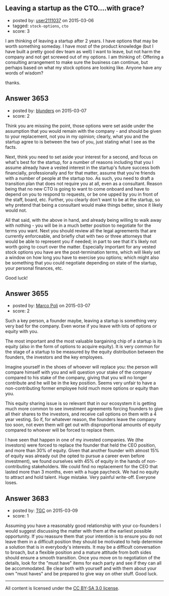 ## Leaving a startup as the CTO....with grace?

- posted by: [user2111037](https://stackexchange.com/users/2417246/user2111037) on 2015-03-06
- tagged: `stock-options`, `cto`
- score: 3

I am thinking of leaving a startup after 2 years.  I have options that may be worth something someday.  I have most of the product knowledge (but I have built a pretty good dev team as well)  I want to leave, but not harm the company and not get screwed out of my options.  I am thinking of:
Offering a consulting arrangement to make sure the business can continue, but perhaps based on what my stock options are looking like.  Anyone have any words of wisdom?  

thanks.


## Answer 3653

- posted by: [blunders](https://stackexchange.com/users/216182/blunders) on 2015-03-07
- score: 2

Think you are missing the point, those options were set aside under the assumption that you would remain with the company - and should be given to your replacement, not you in my opinion; clearly, what you and the startup agree to is between the two of you, just stating what I see as the facts.

Next, think you need to set aside your interest for a second, and focus on what's best for the startup, for a number of reasons including that you I assume already have a vested interest in the startup's future success both financially, professionally and for that matter, assume that you're friends with a number of people at the startup too. As such, you need to draft a transition plan that does not require you at all, even as a consultant. Reason being that no new CTO is going to want to come onboard and have to depend on you to respond to requests, or be one upped by you in front of the staff, board, etc. Further, you clearly don't want to be at the startup, so why pretend that being a consultant would make things better, since it likely would not.

All that said, with the above in hand, and already being willing to walk away with nothing - you will be in a much better position to negotiate for the terms you want. Next you should review all the legal agreements that are currently enforceable, and briefly chat with two or three attorneys that would be able to represent you if needed; in part to see that it's likely not worth going to court over the matter. Especially important for any vested stock options you have are the post-termination terms, which will likely set a window on how long you have to exercise you options; which might also be something that you could negotiate depending on state of the startup, your personal finances, etc.

Good luck!


## Answer 3655

- posted by: [Marco Poli](https://stackexchange.com/users/3026136/marco-poli) on 2015-03-07
- score: 2

Such a key person, a founder maybe, leaving a startup is something very very bad for the company. Even worse if you leave with lots of options or equity with you.

The most important and the most valuable bargaining chip of a startup is its equity (also in the form of options to acquire equity). It is very common for the stage of a startup to be measured by the equity distribution between the founders, the investors and the key employees.

Imagine yourself in the shoes of whoever will replace you: the person will compare himself with you and will question your stake of the company compared to his stake of the company, giving that you will no longer contribute and he will be in the key position. Seems very unfair to have a non-contributing former employee hold much more options or equity than you.

This equity sharing issue is so relevant that in our ecosystem it is getting much more common to see investment agreements forcing founders to give all their shares to the investors, and receive call options on them with a 4 year vesting. So if, for whatever reason, the founders leave the company too soon, not even them will get out with disproportional amounts of equity compared to whoever will be forced to replace them.

I have seen that happen in one of my invested companies. We (the investors) were forced to replace the founder that held the CEO position, and more than 30% of equity. Given that another founder with almost 15% of equity was already out (he opted to pursue a career even before investment), we found ourselves with 45% of equity in the hands of non-contributing stakeholders. We could find no replacement for the CEO that lasted more than 3 months, even with a huge paycheck. We had no equity to attract and hold talent. Huge mistake. Very painful write-off. Everyone loses.


## Answer 3683

- posted by: [TGC](https://stackexchange.com/users/5911053/tgc) on 2015-03-09
- score: 1

Assuming you have a reasonably good relationship with your co-founders I would suggest discussing the matter with them at the earliest possible opportunity.  If you reassure them that your intention is to ensure you do not leave them in a difficult position they should be motivated to help determine a solution that is in everybody's interests. It may be a difficult conversation to broach, but a flexible position and a mature attitude from both sides should ensure a smooth transition.  Once you move on to negotiation of the details, look for the "must have" items for each party and see if they can all be accommodated.  Be clear both with yourself and with them about your own "must haves" and be prepared to give way on other stuff.  Good luck.



---

All content is licensed under the [CC BY-SA 3.0 license](https://creativecommons.org/licenses/by-sa/3.0/).
